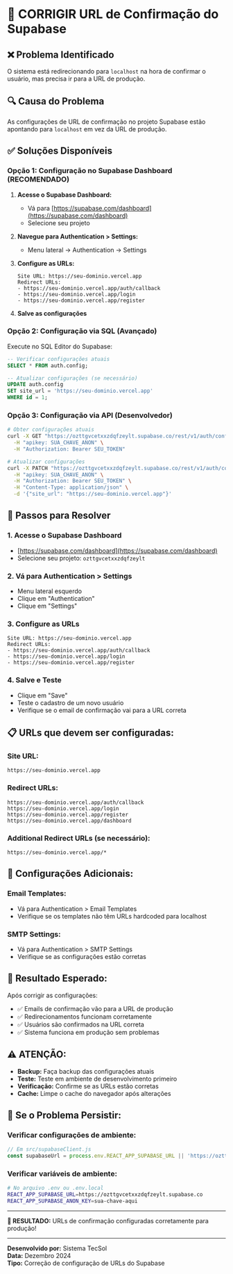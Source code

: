 # 🔧 CORRIGIR URL de Confirmação do Supabase

## ❌ **Problema Identificado**

O sistema está redirecionando para `localhost` na hora de confirmar o usuário, mas precisa ir para a URL de produção.

## 🔍 **Causa do Problema**

As configurações de URL de confirmação no projeto Supabase estão apontando para `localhost` em vez da URL de produção.

## ✅ **Soluções Disponíveis**

### **Opção 1: Configuração no Supabase Dashboard (RECOMENDADO)**

1. **Acesse o Supabase Dashboard:**
   - Vá para [https://supabase.com/dashboard](https://supabase.com/dashboard)
   - Selecione seu projeto

2. **Navegue para Authentication > Settings:**
   - Menu lateral → Authentication → Settings

3. **Configure as URLs:**
   ```
   Site URL: https://seu-dominio.vercel.app
   Redirect URLs: 
   - https://seu-dominio.vercel.app/auth/callback
   - https://seu-dominio.vercel.app/login
   - https://seu-dominio.vercel.app/register
   ```

4. **Salve as configurações**

### **Opção 2: Configuração via SQL (Avançado)**

Execute no SQL Editor do Supabase:

```sql
-- Verificar configurações atuais
SELECT * FROM auth.config;

-- Atualizar configurações (se necessário)
UPDATE auth.config 
SET site_url = 'https://seu-dominio.vercel.app'
WHERE id = 1;
```

### **Opção 3: Configuração via API (Desenvolvedor)**

```bash
# Obter configurações atuais
curl -X GET "https://ozttgvcetxxzdqfzeylt.supabase.co/rest/v1/auth/config" \
  -H "apikey: SUA_CHAVE_ANON" \
  -H "Authorization: Bearer SEU_TOKEN"

# Atualizar configurações
curl -X PATCH "https://ozttgvcetxxzdqfzeylt.supabase.co/rest/v1/auth/config" \
  -H "apikey: SUA_CHAVE_ANON" \
  -H "Authorization: Bearer SEU_TOKEN" \
  -H "Content-Type: application/json" \
  -d '{"site_url": "https://seu-dominio.vercel.app"}'
```

## 🚀 **Passos para Resolver**

### **1. Acesse o Supabase Dashboard**
- [https://supabase.com/dashboard](https://supabase.com/dashboard)
- Selecione seu projeto: `ozttgvcetxxzdqfzeylt`

### **2. Vá para Authentication > Settings**
- Menu lateral esquerdo
- Clique em "Authentication"
- Clique em "Settings"

### **3. Configure as URLs**
```
Site URL: https://seu-dominio.vercel.app
Redirect URLs: 
- https://seu-dominio.vercel.app/auth/callback
- https://seu-dominio.vercel.app/login
- https://seu-dominio.vercel.app/register
```

### **4. Salve e Teste**
- Clique em "Save"
- Teste o cadastro de um novo usuário
- Verifique se o email de confirmação vai para a URL correta

## 📋 **URLs que devem ser configuradas:**

### **Site URL:**
```
https://seu-dominio.vercel.app
```

### **Redirect URLs:**
```
https://seu-dominio.vercel.app/auth/callback
https://seu-dominio.vercel.app/login
https://seu-dominio.vercel.app/register
https://seu-dominio.vercel.app/dashboard
```

### **Additional Redirect URLs (se necessário):**
```
https://seu-dominio.vercel.app/*
```

## 🔧 **Configurações Adicionais:**

### **Email Templates:**
- Vá para Authentication > Email Templates
- Verifique se os templates não têm URLs hardcoded para localhost

### **SMTP Settings:**
- Vá para Authentication > SMTP Settings
- Verifique se as configurações estão corretas

## 🎯 **Resultado Esperado:**

Após corrigir as configurações:
- ✅ Emails de confirmação vão para a URL de produção
- ✅ Redirecionamentos funcionam corretamente
- ✅ Usuários são confirmados na URL correta
- ✅ Sistema funciona em produção sem problemas

## ⚠️ **ATENÇÃO:**

- **Backup:** Faça backup das configurações atuais
- **Teste:** Teste em ambiente de desenvolvimento primeiro
- **Verificação:** Confirme se as URLs estão corretas
- **Cache:** Limpe o cache do navegador após alterações

## 🚨 **Se o Problema Persistir:**

### **Verificar configurações de ambiente:**
```javascript
// Em src/supabaseClient.js
const supabaseUrl = process.env.REACT_APP_SUPABASE_URL || 'https://ozttgvcetxxzdqfzeylt.supabase.co'
```

### **Verificar variáveis de ambiente:**
```bash
# No arquivo .env ou .env.local
REACT_APP_SUPABASE_URL=https://ozttgvcetxxzdqfzeylt.supabase.co
REACT_APP_SUPABASE_ANON_KEY=sua-chave-aqui
```

---

**🎯 RESULTADO:** URLs de confirmação configuradas corretamente para produção!

---

**Desenvolvido por:** Sistema TecSol  
**Data:** Dezembro 2024  
**Tipo:** Correção de configuração de URLs do Supabase
